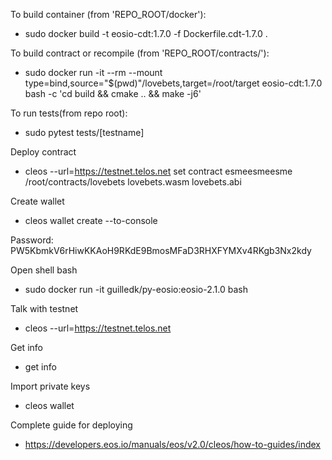 To build container (from 'REPO_ROOT/docker'):

 - sudo docker build -t eosio-cdt:1.7.0 -f Dockerfile.cdt-1.7.0 .

To build contract or recompile (from 'REPO_ROOT/contracts/'):

 - sudo docker run -it --rm --mount type=bind,source="$(pwd)"/lovebets,target=/root/target eosio-cdt:1.7.0 bash -c 'cd build && cmake .. && make -j6'


 To run tests(from repo root):
 - sudo pytest tests/[testname]


Deploy contract
- cleos --url=https://testnet.telos.net set contract esmeesmeesme /root/contracts/lovebets lovebets.wasm lovebets.abi

Create wallet
- cleos wallet create --to-console

Password: PW5KbmkV6rHiwKKAoH9RKdE9BmosMFaD3RHXFYMXv4RKgb3Nx2kdy


Open shell bash
- sudo docker run -it guilledk/py-eosio:eosio-2.1.0 bash

Talk with testnet
- cleos --url=https://testnet.telos.net 

Get info
- get info


Import private keys
- cleos wallet 


Complete guide for deploying
- https://developers.eos.io/manuals/eos/v2.0/cleos/how-to-guides/index